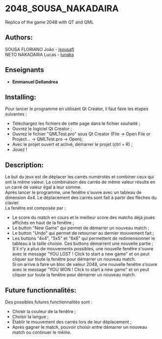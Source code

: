 # 2048_SOUSA_NAKADAIRA
Replica of the game 2048 with QT and QML

## Authors:

  SOUSA FLORIANO João - [jsousafl](https://github.com/jsousafl)  
  NETO NAKADAIRA Lucas - [lunaka](https://github.com/lunaka)
  
## Enseignants

* **Emmanuel Dellandrea**

## Installing:

Pour lancer le programme en utilisant Qt Creator, il faut faire les étapes suivantes :

* Téléchargez les fichiers de cette page dans le fichier souhaité ;
* Ouvrez le logiciel Qt Creator ;
* Ouvrez le fichier "QMLTest.pro" sous Qt Creator (File -> Open File or Project... -> QMLTest.pro -> Open);
* Avec le projet ouvert et activé, démarrer le projet (ctrl + R) ;
* Jouez !

## Description:
  
  Le but du jeux est de déplacer les carrés numérotés et combiner ceux qui ont la même valeur. La combinaison des carrés de même valeur résulte en un carré de valeur égal à leur somme.  
  Après lancer le programme, une fenêtre s'ouvre avec un tableau de dimension 4x4. Le déplacement des carrés sont fait à partir des flèches du clavier.  
  La fenêtre est composée par :  
  * Le score du match en cours et le meilleur score des matchs déjà joués affichés en haut de la fenêtre ; 
  * Le button "New Game" qui permet de démarrer un nouveau match ;
  * Le button "Undo" qui permet de retourner au dernier mouvement fait ;
  * Les buttons "4x4", "5x5" et "6x6" qui permettent de redimensionner le tableau à la taille choisie. Ces buttons démarrent une nouvelle partie ;  
  S'il n'y a plus de mouvements possibles, une nouvelle fenêtre s'ouvre avec le message "YOU LOST ! Click to start a new game" et on peut cliquer sur toute la fenêtre pour démarrer un nouveau match.  
  Si on arrive à faire un bloc de valeur 2048, une nouvelle fenêtre s'ouvre avec le message "YOU WON ! Click to start a new game" et on peut cliquer sur toute la fenêtre pour démarrer un nouveau match.  

## Future functionnalités:
  Des possibles futures functionnalités sont :
  * Chosir la couleur de la fenêtre ;
  * Choisir la langue ;
  * Établir le mouvement des carrés lors de leur déplacement ;
  * Après gagner le match, pouvoir choisir entre démarrer un nouveau match ou continuer le même.
